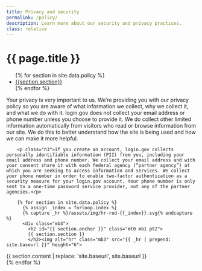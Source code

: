 ```yaml
---
title: Privacy and security
permalink: /policy/
description: Learn more about our security and privacy practices.
class: relative
---
```


<div class="bg-navy">
  <div class="container cntnr-wide px2 py3">
    <h1 class="m0 white">
      {{ page.title }}
    </h1>
  </div>
</div>
<div class="bg-white">
  <div class="container cntnr-wide px2 pt4 pb5">
    <div class="clearfix">
      <nav id="pb-nav--side-cntnr" class="sm-col-right sm-col-3 sm-show">
        <ul id="pb-nav--side" class="list-reset pt2 red nav">
          {% for section in site.data.policy %}
            <li class="mb2"><a class="h5 serif" href="#{{section.anchor}}">{{section.section}}</a></li>
          {% endfor %}
        </ul>
      </nav>
      <div class="sm-col sm-col-8">
        <p class="h3">Your privacy is very important to us. We’re providing you with our privacy policy so you are aware of what information we collect, why we collect it, and what we do with it. login.gov does not collect your email address or phone number unless you choose to provide it. We do collect other limited information automatically from visitors who read or browse information from our site. We do this to better understand how the site is being used and how we can make it more helpful.</p>

        <p class="h3">If you create an account, login.gov collects personally identifiable information (PII) from you, including your email address and phone number. We collect your email address and with your consent share it with each federal agency (“partner agency”) at which you are seeking to access information and services. We collect your phone number in order to enable two-factor authentication as a security measure for your login.gov account. Your phone number is only sent to a one-time password service provider, not any of the partner agencies.</p>

        {% for section in site.data.policy %}
          {% assign _index = forloop.index %}
          {% capture _hr %}/assets/img/hr-red-{{_index}}.svg{% endcapture %}
          <div class="mb4">
            <h2 id="{{ section.anchor }}" class="mt0 mb1 pt2">
            {{ section.section }}
            </h2><img alt="hr" class="mb3" src="{{ _hr | prepend: site.baseurl }}" height="6">
<div markdown="1" class="mb3 pb2 border-bottom border-light-blue h3">
{{ section.content | replace: 'site.baseurl', site.baseurl }}
</div>
          </div>
        {% endfor %}
      </div>
    </div>
  </div>
</div>
